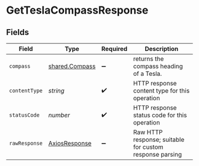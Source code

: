 # GetTeslaCompassResponse


## Fields

| Field                                                   | Type                                                    | Required                                                | Description                                             |
| ------------------------------------------------------- | ------------------------------------------------------- | ------------------------------------------------------- | ------------------------------------------------------- |
| `compass`                                               | [shared.Compass](../../../sdk/models/shared/compass.md) | :heavy_minus_sign:                                      | returns the compass heading of a Tesla.                 |
| `contentType`                                           | *string*                                                | :heavy_check_mark:                                      | HTTP response content type for this operation           |
| `statusCode`                                            | *number*                                                | :heavy_check_mark:                                      | HTTP response status code for this operation            |
| `rawResponse`                                           | [AxiosResponse](https://axios-http.com/docs/res_schema) | :heavy_minus_sign:                                      | Raw HTTP response; suitable for custom response parsing |
